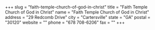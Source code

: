 +++
slug = "faith-temple-church-of-god-in-christ"
title = "Faith Temple Church of God in Christ"
name = "Faith Temple Church of God in Christ"
address = "29 Redcomb Drive"
city = "Cartersville"
state = "GA"
postal = "30120"
website = ""
phone = "678 708-6206"
fax = ""
+++
